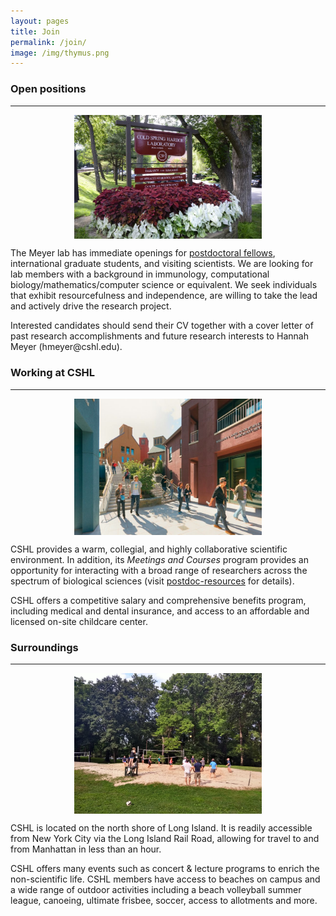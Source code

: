 ```yaml
---
layout: pages
title: Join
permalink: /join/
image: /img/thymus.png
---
```


### Open positions
___
<div class="row">
    <div class="col-lg-3">
        <img class="img-responsive" style="display:block; margin-left: auto; margin-right: auto; padding-right:15px;padding-left:15px;padding-top:0px; width:300px;height:auto;" src="/img/CSHL_entrance_sign.jpg">
    </div>
    <div class="col-lg-8">
        <p>
        The Meyer lab has immediate openings for <a href="https://cshl.peopleadmin.com/postings/16366">postdoctoral fellows</a>,
        international graduate students, and visiting scientists.
        We are looking for lab members with a background in immunology, computational biology/mathematics/computer science or equivalent.
        We seek individuals that exhibit resourcefulness and independence, are willing to take the lead and actively drive the research project.
        </p>
        <p>
        Interested candidates should send their CV together with a cover letter of past research accomplishments and future research interests to Hannah Meyer (hmeyer@cshl.edu).
        </p>
    </div>
</div>


### Working at CSHL
___
<div class="row">
    <div class="col-lg-3">
        <img class="img-responsive" style="display:block; margin-left: auto; margin-right: auto; padding-right:15px;padding-left:15px;padding-top:0px; width:300px;height:auto;" src="/img/CSHL_hillside.jpg">
    </div>
    <div class="col-lg-8">
        <p>
        CSHL provides a warm, collegial, and highly collaborative scientific environment. In addition, its <i>Meetings and Courses</i> program provides an opportunity for interacting with a broad range of researchers across the spectrum of biological sciences (visit <a href="https://www.cshl.edu/education/postdoc-resources/">postdoc-resources</a> for details).
        </p>
        <p>
        CSHL offers a competitive salary and comprehensive benefits program, including medical and dental insurance, and access to an affordable and licensed on-site childcare center.
        </p>
    </div>
</div>

### Surroundings
___
<div class="row">
    <div class="col-lg-3">
        <img class="img-responsive" style="display:block; margin-left: auto; margin-right: auto; padding-right:15px;padding-left:15px;padding-top:0px; width:300px;height:auto;" src="/img/CSHL-vb.jpg">
    </div>
    <div class="col-lg-8">
    <p>
    CSHL is located on the north shore of Long Island. It is readily accessible from New York City via the Long Island Rail Road, allowing for travel to and from Manhattan in less than an hour.
    </p>
    <p>
    CSHL offers many events such as concert & lecture programs to enrich the non-scientific life. CSHL members have access to beaches on campus and a wide range of outdoor activities including a beach volleyball summer league, canoeing, ultimate frisbee, soccer, access to allotments and more.
    </p>
    </div>
</div>





